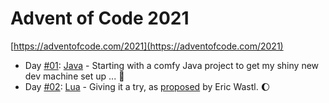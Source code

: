 # Advent of Code 2021

[https://adventofcode.com/2021](https://adventofcode.com/2021)

- Day [#01](01/): [Java](https://www.oracle.com/java/) - Starting with a comfy Java project to get my shiny new dev machine set up ... :star_struck:
- Day [#02](02/): [Lua](https://www.lua.org/) - Giving it a try, as [proposed](https://twitter.com/ericwastl/status/1465082878073753600) by Eric Wastl. :moon:
